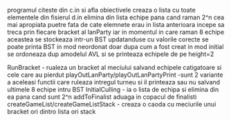 programul citeste din c.in si afla obiectivele
creaza o lista cu toate elementele din fisierul d.in
elimina din lista echipe pana cand raman 2^n cea mai apropiata puetre fata de cate elemnete erau in lista anterioara
incepe sa treca prin fiecare bracket al lanParty 
iar in momentul in care raman 8 echipe aceastea se stockeaza intr-un BST updatanduse cu valorile corecte
se poate printa BST in mod neordonat doar dupa cum a fost creat in mod initial
se ordoneaza dup amodelul AVL si se printeaza echipele de pe height=2

RunBracket - rualeza un bracket al meciului salvand echipele catigatoare si cele care au pierdut
playOutLanParty/playOutLanPartyPrint -sunt 2 variante a aceleasi functii care ruleaza intregul turneu si il printeaza sau nu salvand ultimele 8 echipe intru BST
InitialCulling - ia o lista de echipa si elimina din ea pana cand sunt 2^n
addToFinalist aduaga in copacul de finalisti
createGameList/createGameListStack  - creaza o caoda cu meciurile unui bracket ori dintro lista ori stack
